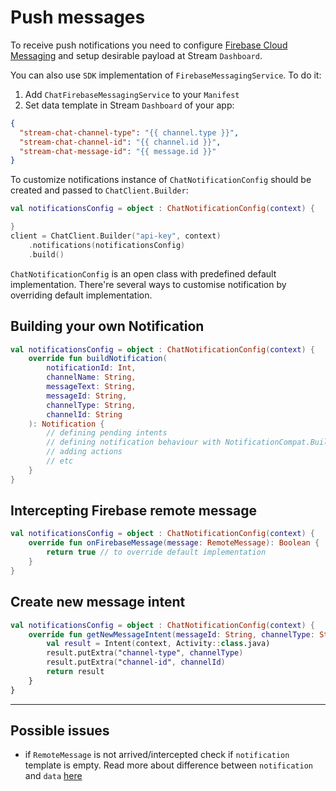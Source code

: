 # Push messages

To receive push notifications you need to configure [Firebase Cloud Messaging](https://firebase.google.com/docs/cloud-messaging/android/client) and setup desirable payload at Stream `Dashboard`. 

You can also use `SDK` implementation of `FirebaseMessagingService`. To do it:

1. Add `ChatFirebaseMessagingService` to your `Manifest`
2. Set data template in Stream `Dashboard` of your app:  
```json
{
  "stream-chat-channel-type": "{{ channel.type }}",
  "stream-chat-channel-id": "{{ channel.id }}",
  "stream-chat-message-id": "{{ message.id }}"
}
```

To customize notifications instance of `ChatNotificationConfig` should be created and passed to `ChatClient.Builder`:
```kotlin
val notificationsConfig = object : ChatNotificationConfig(context) {

}
client = ChatClient.Builder("api-key", context)
    .notifications(notificationsConfig)
    .build()
```
`ChatNotificationConfig` is an open class with predefined default implementation. There're several ways to customise notification by overriding default implementation.
## Building your own Notification
```kotlin
val notificationsConfig = object : ChatNotificationConfig(context) {
    override fun buildNotification(
        notificationId: Int,
        channelName: String,
        messageText: String,
        messageId: String,
        channelType: String,
        channelId: String
    ): Notification {
        // defining pending intents
        // defining notification behaviour with NotificationCompat.Builder
        // adding actions
        // etc
    }
}
```
## Intercepting Firebase remote message
```kotlin
val notificationsConfig = object : ChatNotificationConfig(context) {
    override fun onFirebaseMessage(message: RemoteMessage): Boolean {
        return true // to override default implementation
    }
}
```
## Create new message intent
```kotlin
val notificationsConfig = object : ChatNotificationConfig(context) {
    override fun getNewMessageIntent(messageId: String, channelType: String, channelId: String): Intent {
        val result = Intent(context, Activity::class.java)
        result.putExtra("channel-type", channelType)
        result.putExtra("channel-id", channelId)
        return result
    }
}
```

---
## Possible issues
- if `RemoteMessage` is not arrived/intercepted check if `notification` template is empty. Read more about difference between `notification` and `data` [here](https://firebase.google.com/docs/cloud-messaging/concept-options)